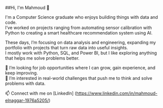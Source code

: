 ##Hi, I'm Mahmoud 👋

I'm a Computer Science graduate who enjoys building things with data and code.  
I’ve worked on projects ranging from automating sensor calibration with Python to creating a smart healthcare recommendation system using AI.  

These days, I’m focusing on data analysis and engineering, expanding my portfolio with projects that turn raw data into useful insights.  
I mostly work with Python, SQL, and Power BI, but I like exploring anything that helps me solve problems better.  

👯 I’m looking for job opportunities where I can grow, gain experience, and keep improving.  
🤔 I’m interested in real-world challenges that push me to think and solve problems with data.


📫 Connect with me on [LinkedIn] (https://www.linkedin.com/in/mahmoud-elnaggar-1976a5205/)  
